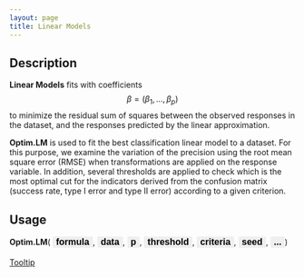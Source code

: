 ```yaml
---
layout: page
title: Linear Models
---
```

## Description

**Linear Models** fits with coefficients $$ \beta = (\beta_1, ..., \beta_p)   $$  to minimize the residual sum of squares between the observed responses in the dataset, and the responses predicted by the linear approximation.

**Optim.LM** is used to fit the best classification linear model to a dataset. For this purpose, we examine the variation of the precision using the root mean square error (RMSE) when transformations are applied on the response variable. In addition, several thresholds are applied to check which is the most optimal cut for the indicators derived from the confusion matrix (success rate, type I error and type II error) according to a given criterion.

## Usage

<style>
.usage-button {
    border: none;
    text-align: center;
    font-weight: bold;
    text-decoration: none;
    display: inline-block;
    font-size: 16px;
    cursor: pointer;
    color: black;
}
/* Popup container - can be anything you want */
.popup {
    position: relative;
    display: inline-block;
    cursor: pointer;
    -webkit-user-select: none;
    -moz-user-select: none;
    -ms-user-select: none;
    user-select: none;
}

/* The actual popup */
.popup .popuptext {
    visibility: hidden;
    width: 160px;
    background-color: #555;
    color: #fff;
    text-align: center;
    border-radius: 6px;
    padding: 8px 0;
    position: absolute;
    z-index: 1;
    bottom: 125%;
    left: 50%;
    margin-left: -80px;
}

/* The actual popup */
.popup .popuptext2 {
    visibility: hidden;
    width: 160px;
    background-color: #555;
    color: #fff;
    text-align: center;
    border-radius: 6px;
    padding: 8px 0;
    position: absolute;
    z-index: 1;
    top: 125%;
    left: 50%;
    margin-left: -80px;
}

/* Popup arrow */
.popup .popuptext::after {
    content: "";
    position: absolute;
    top: 100%;
    left: 50%;
    margin-left: -5px;
    border-width: 5px;
    border-style: solid;
    border-color: #555 transparent transparent transparent;
}
.popup .popuptext2::after {
    content: " ";
    position: absolute;
    bottom: 100%;  /* At the top of the tooltip */
    left: 50%;
    margin-left: -5px;
    border-width: 5px;
    border-style: solid;
    border-color: transparent transparent black transparent;
}
/* Toggle this class - hide and show the popup */
.popup .show {
    visibility: visible;
    -webkit-animation: fadeIn 1s;
    animation: fadeIn 1s;
}

/* Add animation (fade in the popup) */
@-webkit-keyframes fadeIn {
    from {opacity: 0;} 
    to {opacity: 1;}
}

@keyframes fadeIn {
    from {opacity: 0;}
    to {opacity:1 ;}
}


.tooltip-inner {
    background-color: #00cc00;
}
.tooltip.bs-tooltip-right .arrow:before {
    border-right-color: #00cc00 !important;
}
.tooltip.bs-tooltip-left .arrow:before {
    border-right-color: #00cc00 !important;
}
.tooltip.bs-tooltip-bottom .arrow:before {
    border-right-color: #00cc00 !important;
}
.tooltip.bs-tooltip-top .arrow:before {
    border-right-color: #00cc00 !important;
}
</style>


<div class="popup" onclick="FunctionName()"><b>Optim.LM</b>(
  <span class="popuptext" id="NamePopUp">The function name</span>
</div>
<div class="popup" >
<button class="usage-button LM-button" onclick="FunctionFormula()">formula</button>,
	<div class="popuptext2" id="FormulaPopUp">A formula of the form: <br> Y ~ X1 + X2 + ...</div></div>

<div class="popup" >
<button class="usage-button GLM-button" onclick="FunctionData()">data</button>,
	<span class="popuptext" id="DataPopUp">Data frame from which variables specified in formula are preferentially to be taken.</span></div>

<div class="popup" >
<button class="usage-button LMM-button" onclick="FunctionP()">p</button>,
<span class="popuptext2" id="pPopUp">Data frame from which variables specified in formula are preferentially to be taken.</span></div>

<div class="popup" >
<button class="usage-button DA-button" onclick="ThresholdFormula()">threshold</button>,
<span class="popuptext" id="ThresholdPopUp">Data frame from which variables specified in formula are preferentially to be taken.</span></div>
<div class="popup" >
<button class="usage-button NN-button" onclick="criteriaFormula()">criteria</button>,
<span class="popuptext2" id="criteriaPopUp">Data frame from which variables specified in formula are preferentially to be taken.</span></div>
<div class="popup" >
<button class="usage-button SVM-button" onclick="FunctionFormula()">seed</button>,
<span class="popuptext" id="DataPopUp">Data frame from which variables specified in formula are preferentially to be taken.</span></div>
<div class="popup" >
<button class="usage-button CART-button" onclick="FunctionFormula()">...</button>)
<span class="popuptext2" id="DataPopUp">Data frame from which variables specified in formula are preferentially to be taken.</span></div>
<div class="container">
    <br>
    <a href data-toggle="tooltip" data-placement="bottom" title="Tooltip on right">Tooltip</a>
</div>
<script>
	$('[data-toggle="tooltip"]').tooltip()
// When the user clicks on div, open the popup
function FunctionName() {
    var popup = document.getElementById("NamePopUp");
    popup.classList.toggle("show");
}
	
function FunctionFormula() {
    var popup = document.getElementById("FormulaPopUp");
    popup.classList.toggle("show");
}
function FunctionData() {
    var popup = document.getElementById("DataPopUp");
    popup.classList.toggle("show");
}
function FunctionP() {
    var popup = document.getElementById("pPopUp");
    popup.classList.toggle("show");
}
function ThresholdFormula() {
    var popup = document.getElementById("ThresholdPopUp");
    popup.classList.toggle("show");
}
</script>
